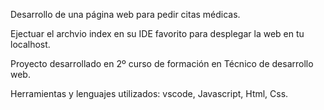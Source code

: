 Desarrollo de una página web para pedir citas médicas.

Ejectuar el archvio index en su IDE favorito para desplegar la web en tu localhost.

Proyecto desarrollado en 2º curso de formación en Técnico de desarrollo web.

Herramientas y lenguajes utilizados: vscode, Javascript, Html, Css.
